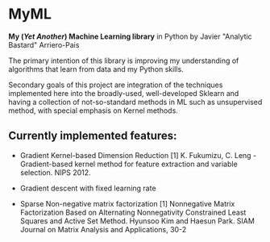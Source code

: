 MyML
==============

**My (*Yet Another*) Machine Learning library** in Python by Javier "Analytic Bastard"
Arriero-Pais

The primary intention of this library is improving my understanding of algorithms
that learn from data and my Python skills.

Secondary goals of this project are integration of the techniques implemented
here into the broadly-used, well-developed Sklearn and having a collection of
not-so-standard methods in ML such as unsupervised method, with special
emphasis on Kernel methods.


Currently implemented features:
--------------

- Gradient Kernel-based Dimension Reduction
  [1] K. Fukumizu, C. Leng - Gradient-based kernel method for feature 
        extraction and variable selection. NIPS 2012.
        
- Gradient descent with fixed learning rate

- Sparse Non-negative matrix factorization
  [1] Nonnegative Matrix Factorization Based on Alternating Nonnegativity
      Constrained Least Squares and Active Set Method. Hyunsoo Kim and
      Haesun Park. SIAM Journal on Matrix Analysis and Applications, 30-2